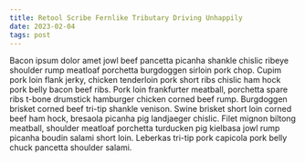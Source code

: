 ```yaml
---
title: Retool Scribe Fernlike Tributary Driving Unhappily
date: 2023-02-04
tags: post
---
```


Bacon ipsum dolor amet jowl beef pancetta picanha shankle chislic ribeye shoulder rump meatloaf porchetta burgdoggen sirloin pork chop.  Cupim pork loin flank jerky, chicken tenderloin pork short ribs chislic ham hock pork belly bacon beef ribs.  Pork loin frankfurter meatball, porchetta spare ribs t-bone drumstick hamburger chicken corned beef rump.  Burgdoggen brisket corned beef tri-tip shankle venison.  Swine brisket short loin corned beef ham hock, bresaola picanha pig landjaeger chislic.  Filet mignon biltong meatball, shoulder meatloaf porchetta turducken pig kielbasa jowl rump picanha boudin salami short loin.  Leberkas tri-tip pork capicola pork belly chuck pancetta shoulder salami.